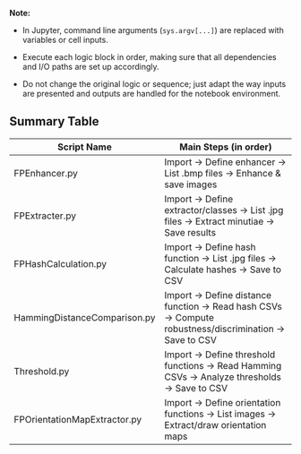 **Note:**
- In Jupyter, command line arguments (`sys.argv[...]`) are replaced with variables or cell inputs.

- Execute each logic block in order, making sure that all dependencies and I/O paths are set up accordingly.

- Do not change the original logic or sequence; just adapt the way inputs are presented and outputs are handled for the notebook environment.

## Summary Table

| Script Name                  | Main Steps (in order)                                                                                  |
|------------------------------|--------------------------------------------------------------------------------------------------------|
| FPEnhancer.py                | Import → Define enhancer → List .bmp files → Enhance & save images                                     |
| FPExtracter.py               | Import → Define extractor/classes → List .jpg files → Extract minutiae → Save results                  |
| FPHashCalculation.py         | Import → Define hash function → List .jpg files → Calculate hashes → Save to CSV                       |
| HammingDistanceComparison.py | Import → Define distance function → Read hash CSVs → Compute robustness/discrimination → Save to CSV   |
| Threshold.py                 | Import → Define threshold functions → Read Hamming CSVs → Analyze thresholds → Save to CSV             |
| FPOrientationMapExtractor.py | Import → Define orientation functions → List images → Extract/draw orientation maps                    |

